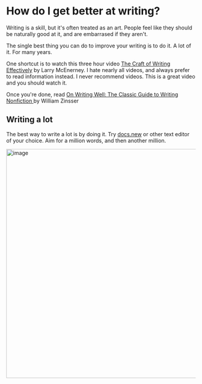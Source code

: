 # How do I get better at writing?

Writing is a skill, but it's often treated as an art. People feel like they should be naturally good at it, and are embarrased if they aren't.

The single best thing you can do to improve your writing is to do it. A lot of it. For many years.

One shortcut is to watch this three hour video [The Craft of Writing Effectively](https://www.youtube.com/watch?v=vtIzMaLkCaM) by Larry McEnerney. I hate nearly all videos, and always prefer to read information instead. I never recommend videos. This is a great video and you should watch it.

Once you're done, read [On Writing Well: The Classic Guide to Writing Nonfiction ](https://www.amazon.com/Writing-Well-Classic-Guide-Nonfiction/dp/0060891548) by William Zinsser

## Writing a lot

The best way to write a lot is by doing it. Try [docs.new](https://docs.new) or other text editor of your choice. Aim for a million words, and then another million.

<a href="https://twitter.com/patio11/status/1199409126645723136"><img width="611" alt="image" src="/assets/improving-your-writing/patio11tweet.png"></a>




